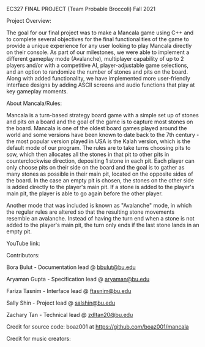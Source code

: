 EC327 FINAL PROJECT (Team Probable Broccoli)
Fall 2021

Project Overview: 

The goal for our final project was to make a Mancala game using C++ and to complete several objectives for the final functionalities of the game to provide a unique experience for any user looking to play Mancala directly on their console. As part of our milestones, we were able to implement a different gameplay mode (Avalanche), multiplayer capability of up to 2 players and/or with a competitive AI, player-adjustable game selections, and an option to randomize the number of stones and pits on the board. Along with added functionality, we have implemented more user-friendly interface designs by adding ASCII screens and audio functions that play at key gameplay moments.  

About Mancala/Rules:

Mancala is a turn-based strategy board game with a simple set up of stones and pits on a board and the goal of the game is to capture most stones on the board. Mancala is one of the oldest board games played around the world and some versions have been known to date back to the 7th century - the most popular version played in USA is the Kalah version, which is the default mode of our program. The rules are to take turns choosing pits to sow, which then allocates all the stones in that pit to other pits in counterclockwise direction, depositing 1 stone in each pit. Each player can only choose pits on their side on the board and the goal is to gather as many stones as possible in their main pit, located on the opposite sides of the board. In the case an empty pit is chosen, the stones on the other side is added directly to the player's main pit. If a stone is added to the player's main pit, the player is able to go again before the other player. 

Another mode that was included is known as "Avalanche" mode, in which the regular rules are altered so that the resulting stone movements resemble an avalanche. Instead of having the turn end when a stone is not added to the player's main pit, the turn only ends if the last stone lands in an empty pit. 


YouTube link:


Contributors: 

Bora Bulut - Documentation lead @ bbulut@bu.edu

Aryaman Gupta - Specification lead @ aryaman@bu.edu

Fariza Tasnim - Interface lead @ ftasnim@bu.edu

Sally Shin - Project lead @ salshin@bu.edu

Zachary Tan - Technical lead @ zdltan20@bu.edu


Credit for source code: 
boaz001 at https://github.com/boaz001/mancala

Credit for music creators:

